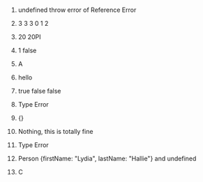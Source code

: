 ```javascript

```

1. undefined   throw error of Reference Error

2. 3 3 3 0 1 2

3. 20 20PI

4. 1 false 

5. A

6. hello

7. true false false

8. Type Error

9. {}

10. Nothing, this is totally fine

11. Type Error  

12. Person {firstName: "Lydia", lastName: "Hallie"} and undefined

13. C